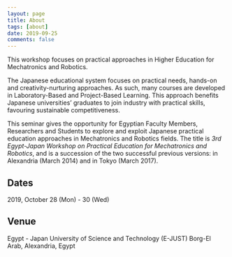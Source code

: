 ```yaml
---
layout: page
title: About
tags: [about]
date: 2019-09-25
comments: false
---
```


This workshop focuses on practical approaches in Higher Education for Mechatronics and Robotics.


The Japanese educational system focuses on practical needs, hands-on and creativity-nurturing approaches. As such, many courses are developed in Laboratory-Based and Project-Based Learning. This approach benefits Japanese universities’ graduates to join industry with practical skills, favouring sustainable competitiveness.


This seminar gives the opportunity for Egyptian Faculty Members, Researchers and Students to explore and exploit Japanese practical education approaches in Mechatronics and Robotics fields. The title is *3rd Egypt-Japan Workshop on Practical Education for Mechatronics and Robotics*, and is a succession of the two successful previous versions: in Alexandria (March 2014) and in Tokyo (March 2017).


## Dates
2019, October 28 (Mon) - 30 (Wed)

## Venue

Egypt - Japan University of Science and Technology (E-JUST)
Borg-El Arab, Alexandria, Egypt



